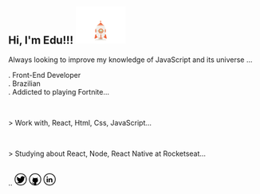 <h2>Hi, I'm Edu!!! <img width="100px" src="https://github.com/eduardonk9999/eduardonk9999/blob/master/assets/rocket.gif"></h2>
<p>Always looking to improve my knowledge of JavaScript and its universe ...</p>
<p>
  . Front-End Developer
  <br>
  . Brazilian
  <br>
  . Addicted to playing Fortnite...
</p>
<br>
<p>
  > Work with, React, Html, Css, JavaScript...
</p>
<br>
<p>
 > Studying about React, Node, React Native at Rocketseat...
</p>
<br>
<nav>
..
  <a href=""><img width="25px" src="https://github.com/eduardonk9999/eduardonk9999/blob/master/assets/twitter_icon-icons.com_65436.png"></a>
  <a href=""><img width="25px" src="https://github.com/eduardonk9999/eduardonk9999/blob/master/assets/github_icon-icons.com_65450.png"></a>
  <a href=""><img width="25px" src="https://github.com/eduardonk9999/eduardonk9999/blob/master/assets/linkedin_icon-icons.com_65439.png"/></a>
</nav>
